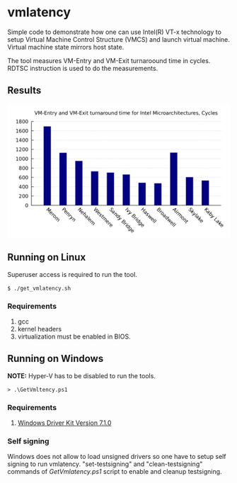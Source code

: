 # vmlatency
Simple code to demonstrate how one can use Intel(R) VT-x technology to setup Virtual Machine Control Structure (VMCS) and launch virtual machine. Virtual machine state mirrors host state.

The tool measures VM-Entry and VM-Exit turnaroound time in cycles. RDTSC instruction is used to do the measurements.

## Results

![VMlatency](/results/vmlatency.png)

## Running on Linux
Superuser access is required to run the tool.

    $ ./get_vmlatency.sh

### Requirements
1. gcc
2. kernel headers
3. virtualization must be enabled in BIOS.

## Running on Windows
**NOTE:** Hyper-V has to be disabled to run the tools.

    > .\GetVmltency.ps1

### Requirements
1. [Windows Driver Kit Version 7.1.0](https://download.microsoft.com/download/4/A/2/4A25C7D5-EFBE-4182-B6A9-AE6850409A78/GRMWDK_EN_7600_1.ISO)

### Self signing
Windows does not allow to load unsigned drivers so one have to setup self
signing to run vmlatency. "set-testsigning" and "clean-testsigning" commands of
*GetVmlatency.ps1* script to enable and cleanup testsigning.
